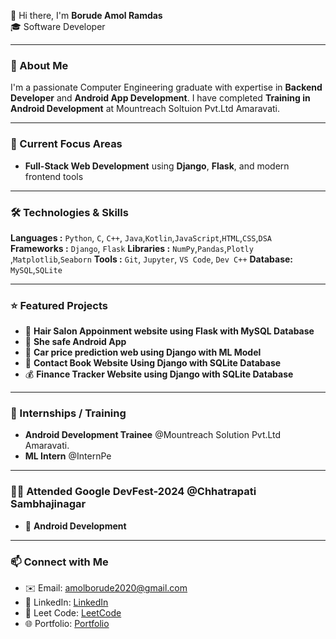 👋 Hi there, I'm **Borude Amol Ramdas**  
🎓 Software Developer

---

### 🚀 About Me  
I'm a passionate Computer Engineering graduate with expertise in **Backend Developer** and **Android App Development**. I have completed **Training in Android Development** at Mountreach Soltuion Pvt.Ltd Amaravati.

---

### 🔭 Current Focus Areas  
- **Full-Stack Web Development** using **Django**, **Flask**, and modern frontend tools  


---

### 🛠️ Technologies & Skills  
**Languages :** `Python`, `C`, `C++`, `Java`,`Kotlin`,`JavaScript`,`HTML`,`CSS`,`DSA`  
**Frameworks :** `Django`, `Flask`
**Libraries :** `NumPy`,`Pandas`,`Plotly `,`Matplotlib`,`Seaborn`
**Tools :** `Git`, `Jupyter`, `VS Code`, `Dev C++`
**Database:** `MySQL`,`SQLite`

---

### ⭐ Featured Projects  
- 💇 **Hair Salon Appoinment website using Flask with MySQL Database**
- 🤰 **She safe Android App**
- 🚗 **Car price prediction web using Django with ML Model**
- 📱 **Contact Book Website Using Django with SQLite Database**
- 💰 **Finance Tracker Website using Django with SQLite Database**


---

### 💼 Internships / Training 
- **Android Development Trainee** @Mountreach Solution Pvt.Ltd Amaravati.  
- **ML Intern** @InternPe



---

### 🧑‍💻 Attended Google DevFest-2024 @Chhatrapati Sambhajinagar
- 📱 **Android Development**

---

### 📫 Connect with Me  
- ✉️ Email: amolborude2020@gmail.com 
- 🔗 LinkedIn: [LinkedIn](https://www.linkedin.com/in/amol-ramdas-borude-a8ba12330?utm_source=share&utm_campaign=share_via&utm_content=profile&utm_medium=android_app)
- 🔗 Leet Code: [LeetCode](https://leetcode.com/u/AmolRamdasBorude/)
- 🌐 Portfolio: [Portfolio](https://amolramdasborude.netlify.app/)
